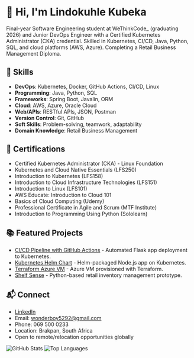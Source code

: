 # 👋 Hi, I'm Lindokuhle Kubeka
Final-year Software Engineering student at WeThinkCode_ (graduating 2026) and Junior DevOps Engineer with a Certified Kubernetes Administrator (CKA) credential. Skilled in Kubernetes, CI/CD, Java, Python, SQL, and cloud platforms (AWS, Azure). Completing a Retail Business Management Diploma.

## 🔧 Skills
- **DevOps**: Kubernetes, Docker, GitHub Actions, CI/CD, Linux
- **Programming**: Java, Python, SQL
- **Frameworks**: Spring Boot, Javalin, ORM
- **Cloud**: AWS, Azure, Oracle Cloud
- **Web/APIs**: RESTful APIs, JSON, Postman
- **Version Control**: Git, GitHub
- **Soft Skills**: Problem-solving, teamwork, adaptability
- **Domain Knowledge**: Retail Business Management

## 📜 Certifications
- Certified Kubernetes Administrator (CKA) - Linux Foundation
- Kubernetes and Cloud Native Essentials (LFS250)
- Introduction to Kubernetes (LFS158)
- Introduction to Cloud Infrastructure Technologies (LFS151)
- Introduction to Linux (LFS101)
- AWS Educate: Introduction to Cloud 101
- Basics of Cloud Computing (Udemy)
- Professional Certificate in Agile and Scrum (MTF Institute)
- Introduction to Programming Using Python (Sololearn)

## 📚 Featured Projects
- [CI/CD Pipeline with GitHub Actions](https://github.com/LindokuhleKubeka/ci-cd-flask) - Automated Flask app deployment to Kubernetes.
- [Kubernetes Helm Chart](https://github.com/LindokuhleKubeka/helm-nodejs) - Helm-packaged Node.js app on Kubernetes.
- [Terraform Azure VM](https://github.com/LindokuhleKubeka/terraform-azure-vm) - Azure VM provisioned with Terraform.
- [Shelf Sense](https://github.com/LindokuhleKubeka/shelf-sense) - Python-based retail inventory management prototype.

## 📬 Connect
- [LinkedIn](https://www.linkedin.com/in/lindokuhle-kubeka-355922220/)
- Email: wonderboy5292@gmail.com
- Phone: 069 500 0233
- Location: Brakpan, South Africa
- Open to remote/relocation opportunities globally

![GitHub Stats](https://github-readme-stats.vercel.app/api?username=LindokuhleKubeka&show_icons=true&theme=radical)
![Top Languages](https://github-readme-stats.vercel.app/api/top-langs/?username=LindokuhleKubeka&layout=compact&theme=radical)
